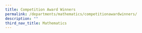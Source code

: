 ```yaml
---
title: Competition Award Winners
permalink: /departments/mathematics/competitionawardwinners/
description: ""
third_nav_title: Mathematics
---
```

